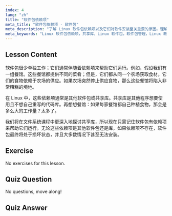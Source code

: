 ```yaml
---
index: 4
lang: "zh"
title: "软件包依赖项"
meta_title: "软件包依赖项 - 软件包"
meta_description: "了解 Linux 软件包依赖项以及它们对软件安装至关重要的原因。理解共享库并避免损坏的软件包。开始您的 Linux 之旅！"
meta_keywords: "Linux 软件包依赖项，共享库，Linux 软件包，软件包管理，Linux 教程，Linux 初学者，Linux 指南"
---
```


## Lesson Content

软件包很少单独工作；它们通常伴随着依赖项来帮助它们运行。例如，假设我们有一组餐馆。这些餐馆都提供不同的菜肴；但是，它们都从同一个农场获取食材。它们的食物依赖于农场的供应。如果农场突然停止供应食物，那么这些餐馆将陷入非常糟糕的境地。

在 Linux 中，这些依赖项通常是其他软件包或共享库。共享库是其他程序想要使用且不想自己重写的代码库。再想想餐馆：如果每家餐馆都自己种植食物，那会是多么大的工作量？太多了。

我们将在文件系统课程中更深入地探讨共享库，所以现在只需记住软件包有依赖项来帮助它们运行。无论这些依赖项是其他软件包还是库，如果依赖项不存在，软件包最终将处于损坏状态，并且大多数情况下甚至无法安装。

## Exercise

No exercises for this lesson.

## Quiz Question

No questions, move along!

## Quiz Answer
